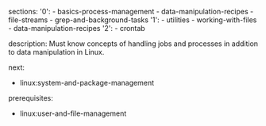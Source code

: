 sections:
  '0':
    - basics-process-management
    - data-manipulation-recipes
    - file-streams
    - grep-and-background-tasks
  '1':
    - utilities
    - working-with-files
    - data-manipulation-recipes
  '2':
    - crontab

description: Must know concepts of handling jobs and processes in addition to data manipulation in Linux.

next:
  - linux:system-and-package-management

prerequisites:
  - linux:user-and-file-management
